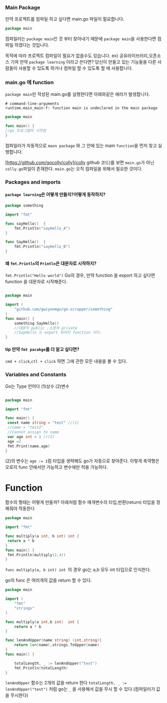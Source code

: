 ### Main Package

만약 프로젝트를 컴파일 하고 싶다면
 main.go 파일이 필요합니다.
```go
package main

```
컴파일러는 
`package main`인 것 부터
찾아내기 때문에
`package main`을 사용한다면
컴파일 하겠다는 것입니다.


목적에 따라 프로젝트 컴파일이 필요가 없을수도 있습니다.
ex) 공유라이브러리,오픈소스 기여
만약 `package learning` 이라고 쓴다면?
당신이 만들고 있는 기능들을 다른 사람들이 사용할 수 있도록 하거나
컴파일 할 수 있도록 할 때 사용합니다.

### main.go 에 function
`package main`만 작성된 main.go를
실행한다면 아래와같은 에러가 발생합니다.
```
# command-line-arguments
runtime.main_main·f: function main is undeclared in the main package
```
```go
package main

func main() {
//go 프로그램의 시작점
}
```
컴파일러가 자동적으로 `maon package` 와
그 안에 있는 main `function`을 먼저 찾고 실행합니다.

[https://github.com/gocolly/colly](colly github 코드)를
보면 `main.go`가 아닌 `colly.go`파일이 존재한다.
`main.go`는 오직 컴파일을 위해서 필요한 것이다.

### Packages and imports
#### `package learning`은 어떻게 만들지?어떻게 동작하지?
```go
package something

import "fmt"

func sayHello()  {
	fmt.Println("sayHello_A")
}

func SayHello()  {
	fmt.Println("sayHello_B")
}
```


#### 왜 `fmt.Println`의 `Println`은 대문자로 시작하지?
`fmt.Println("Hello world")`
Go의 경우, 만약 function 을 export 하고 싶다면
function 을 대문자로 시작해준다.

```go

package main

import (
	"github.com/gwiyeomgo/go-scrapper/something"
)
func main() {
	something.SayHello()
	//대문자 public ,소문자 private
	//SayHello 는 export 되어진 function 이다.
}
```

#### tip 만약 `fmt pacakge`를 더 알고 싶다면?
`cmd + click`,`ctl + click` 하면 그에 관한 모든 내용을 볼 수 있다.

### Variables and Constants
Go는 Type 언어다
(1)상수
(2)변수
```go

package main

import "fmt"

func main() {
 const name string = "test" //(1)
 //name = "test2"
 //Cannot assign to name
 var age int = 1 //(2)
 age =2
 fmt.Print(name,age)
}
```
(2)의 변수는 `age := 1`럼 타입을 생략해도 go가 자동으로 찾아준다.
이렇게 축약형은 오로지 func 안에서만 가능하고 변수에만 적용 가능하다.


# Function
함수의 형태는 어떻게 만들까?
아래처럼 함수 매개변수의 타입,반환(return) 타입을 정해줘야 작동한다

```go
package main

import "fmt"

func multiply(a int, b int) int {
 return a * b
}
func main() {
 fmt.Println(multiply(2,4))
}
```
`func multiply(a, b int) int `의 경우
go는 a,b 모두 int 타입으로 인식한다.

go의 func 은 여러개의 값을 return 할 수 있다.

```go
package main

import (
	"fmt"
	"strings"
)

func multiply(a int,b int)  int {
	return a * b
}

func lenAndUpper(name string) (int,string){
	return len(name),strings.ToUpper(name)
}
func main() {

	totalLength, _ := lenAndUpper("test")
	fmt.Println(totalLength)
}

```
`lenAndUpper` 함수는 2개의 값을 return 한다
`totalLength, _ := lenAndUpper("test")` 처럼
go는 `_` 을 사용해서 값을 무시 할 수 있다.(컴파일러가 값을 무시한다)

